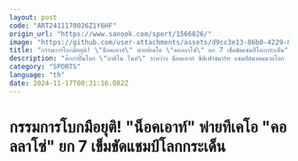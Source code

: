 ```yaml
---
layout: post
code: "ART2411170026Z1Y6HF"
origin_url: "https://www.sanook.com/sport/1566826/"
image: "https://github.com/user-attachments/assets/d9cc3e13-86b0-4229-8d51-e7225aac8ca7"
title: "กรรมการโบกมือยุติ! \"น็อคเอาท์\" พ่ายทีเคโอ \"คอลลาโซ่\" ยก 7 เข็มขัดแชมป์โลกกระเด็น"
description: "ศึกกำปั้นโลก \"ลาติโน ไนท์\" ระหว่าง น็อคเอาท์ ซีพีเฟรชมาร์ท แชมป์สมาคมมวยโลก (WBA) ชาวไทย กับ ออสการ์ คอลลาโซ่ แชมป์องค์กรมวยโลก (WBO) จากเปอร์โตริโก ที่กรุงริยาด ประเทศซาอุดีอาระเบีย เมื่อช่วงเช้าวันอาทิตย์ที่ 17 พฤศจิกายน ที่ผ่านมา"
category: "SPORTS"
language: "th"
date: 2024-11-17T00:31:16.082Z
---
```


# กรรมการโบกมือยุติ! "น็อคเอาท์" พ่ายทีเคโอ "คอลลาโซ่" ยก 7 เข็มขัดแชมป์โลกกระเด็น
